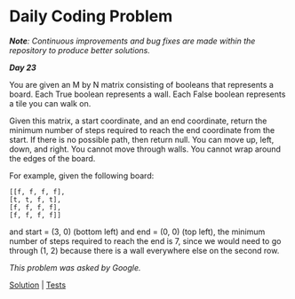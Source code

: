 # Daily Coding Problem

****Note***: Continuous improvements and bug fixes are made within the repository to produce better solutions.*

***Day 23***

You are given an M by N matrix consisting of booleans that represents a board.
Each True boolean represents a wall. Each False boolean represents a tile you
can walk on.

Given this matrix, a start coordinate, and an end coordinate, return the minimum
number of steps required to reach the end coordinate from the start. If there is
no possible path, then return null. You can move up, left, down, and right. You
cannot move through walls. You cannot wrap around the edges of the board.

For example, given the following board:
```
[[f, f, f, f],
[t, t, f, t],
[f, f, f, f],
[f, f, f, f]]
```
and start = (3, 0) (bottom left) and end = (0, 0) (top left), the minimum number
of steps required to reach the end is 7, since we would need to go through (1, 2)
because there is a wall everywhere else on the second row.

*This problem was asked by Google.*

[Solution](main.go) | [Tests](main_test.go)